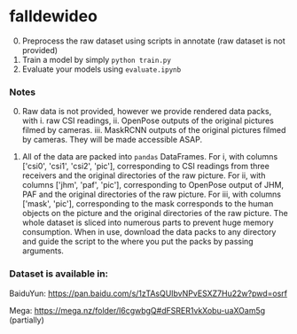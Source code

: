 # falldewideo

0. Preprocess the raw dataset using scripts in annotate (raw dataset is not provided)
1. Train a model by simply ```python train.py```
2. Evaluate your models using ```evaluate.ipynb```

### Notes

0. Raw data is not provided, however we provide rendered data packs, with 
    i.      raw CSI readings, 
    ii.     OpenPose outputs of the original pictures filmed by cameras.
    iii.    MaskRCNN outputs of the original pictures filmed by cameras.
    They will be made accessible ASAP.

1. All of the data are packed into ```pandas``` DataFrames. For i, with columns ['csi0', 'csi1', 'csi2', 'pic'], corresponding to CSI readings from three receivers and the original directories of the raw picture. For ii, with columns ['jhm', 'paf', 'pic'], corresponding to OpenPose output of JHM, PAF and the original directories of the raw picture. For iii, with columns ['mask', 'pic'], corresponding to the mask corresponds to the human objects on the picture and the original directories of the raw picture. The whole dataset is sliced into numerous parts to prevent huge memory consumption. When in use, download the data packs to any directory and guide the script to the where you put the packs by passing arguments.

### Dataset is available in:

BaiduYun:   https://pan.baidu.com/s/1zTAsQUIbvNPvESXZ7Hu22w?pwd=osrf 

Mega:       https://mega.nz/folder/l6cgwbgQ#dFSRER1vkXobu-uaXOam5g (partially)
